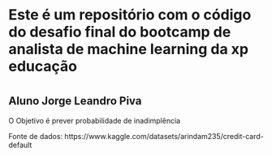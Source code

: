 <h1>Este é um repositório com o código do desafio final do bootcamp de analista de machine learning da xp educação<h1/>
<h2>Aluno Jorge Leandro Piva</h2>
<p>O Objetivo é prever probabilidade de inadimplência</p>
<p>Fonte de dados: https://www.kaggle.com/datasets/arindam235/credit-card-default </p>